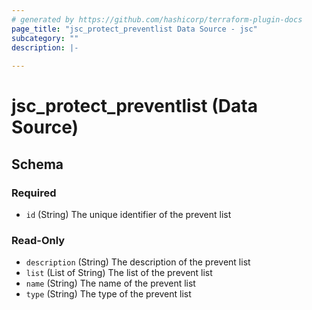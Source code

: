 ```yaml
---
# generated by https://github.com/hashicorp/terraform-plugin-docs
page_title: "jsc_protect_preventlist Data Source - jsc"
subcategory: ""
description: |-
  
---
```


# jsc_protect_preventlist (Data Source)





<!-- schema generated by tfplugindocs -->
## Schema

### Required

- `id` (String) The unique identifier of the prevent list

### Read-Only

- `description` (String) The description of the prevent list
- `list` (List of String) The list of the prevent list
- `name` (String) The name of the prevent list
- `type` (String) The type of the prevent list

